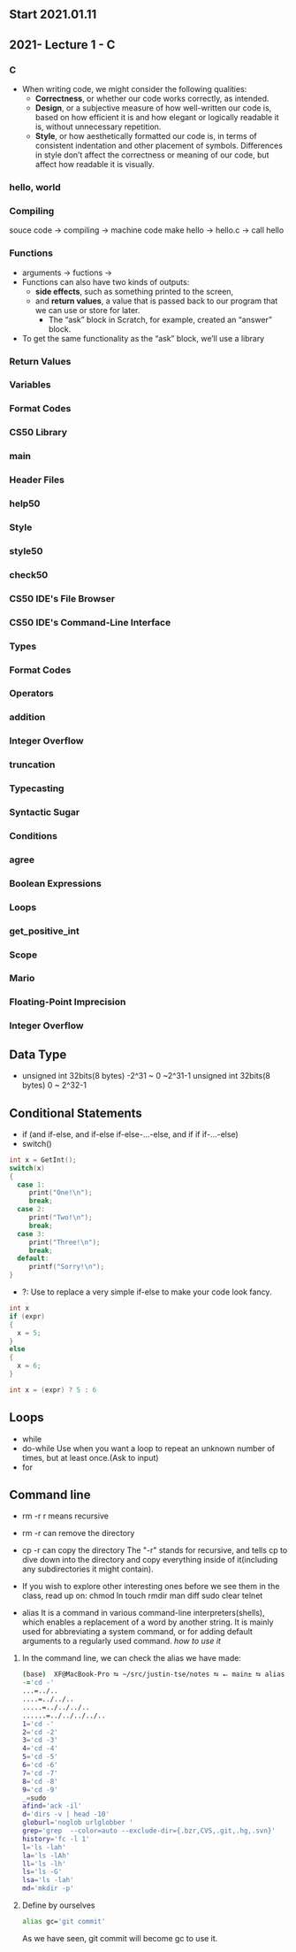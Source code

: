 ## Start 2021.01.11
## 2021- Lecture 1 - C
### C
- When writing code, we might consider the following qualities:
  - **Correctness**, or whether our code works correctly, as intended.
  - **Design**, or a subjective measure of how well-written our code is, based on how efficient it is and how elegant or logically readable it is, without unnecessary repetition.
  - **Style**, or how aesthetically formatted our code is, in terms of consistent indentation and other placement of symbols. Differences in style don’t affect the correctness or meaning of our code, but affect how readable it is visually.
### hello, world
### Compiling
souce code -> compiling -> machine code
make hello -> hello.c -> call hello
### Functions
- arguments -> fuctions -> 
- Functions can also have two kinds of outputs:
    - **side effects**, such as something printed to the screen,
    - and **return values**, a value that is passed back to our program that we can use or store for later.
        - The “ask” block in Scratch, for example, created an “answer” block.
- To get the same functionality as the “ask” block, we’ll use a library
### Return Values
### Variables
### Format Codes
### CS50 Library
### main
### Header Files
### help50
### Style
### style50
### check50
### CS50 IDE's File Browser
### CS50 IDE's Command-Line Interface
### Types
### Format Codes
### Operators
### addition
### Integer Overflow
### truncation
### Typecasting
### Syntactic Sugar
### Conditions
### agree
### Boolean Expressions
### Loops
### get_positive_int
### Scope
### Mario
### Floating-Point Imprecision
### Integer Overflow

## Data Type
- unsigned
  int 32bits(8 bytes) -2^31 ~ 0 ~2^31-1
  unsigned int 32bits(8 bytes)  0 ~ 2^32-1

## Conditional Statements
- if (and if-else, and if-else if-else-...-else, and if if if-...-else)
- switch()
```c
int x = GetInt();
switch(x)
{
  case 1:
     print("One!\n");
     break;
  case 2:
     print("Two!\n");
     break;
  case 3:
     print("Three!\n");
     break;
  default:
     printf("Sorry!\n");
}

```
- ?:
Use to replace a very simple if-else to make your code look fancy.
```c
int x
if (expr)
{
  x = 5;
}
else
{
  x = 6;
}

int x = (expr) ? 5 : 6
```
## Loops
- while
- do-while
Use when you want a loop to repeat an unknown number of times, but at least once.(Ask to input)
- for
## Command line 
- rm -r  r means recursive
- rm -r can remove the directory
- cp -r can copy the directory
The "-r" stands for recursive, and tells cp to dive down into the directory and copy everything inside of it(including any subdirectories it might contain).

- If you wish to explore other interesting ones before we see them in the class, read up on:
chmod
ln
touch
rmdir
man
diff
sudo
clear
telnet

- alias 
It is a command in various command-line interpreters(shells), which enables a replacement of a word by another string. It is mainly used for abbreviating a system command, or for adding default arguments to a regularly used command.
*how to use it*
1. In the command line, we can check the alias we have made:
    ```zsh
    (base)  XF@MacBook-Pro ⮀ ~/src/justin-tse/notes ⮀ ⭠ main± ⮀ alias 
    -='cd -'
    ...=../..
    ....=../../..
    .....=../../../..
    ......=../../../../..
    1='cd -'
    2='cd -2'
    3='cd -3'
    4='cd -4'
    5='cd -5'
    6='cd -6'
    7='cd -7'
    8='cd -8'
    9='cd -9'
    _=sudo
    afind='ack -il'
    d='dirs -v | head -10'
    globurl='noglob urlglobber '
    grep='grep  --color=auto --exclude-dir={.bzr,CVS,.git,.hg,.svn}'
    history='fc -l 1'
    l='ls -lah'
    la='ls -lAh'
    ll='ls -lh'
    ls='ls -G'
    lsa='ls -lah'
    md='mkdir -p'
    ```

  2. Define by ourselves
      ```zsh
      alias gc='git commit'
      ```
      As we have seen, git commit will become gc to use it.

